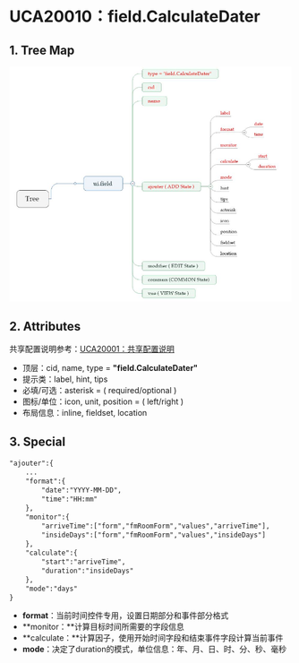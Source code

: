 # UCA20010：field.CalculateDater

## 1. Tree Map

![](/engine/spec/component/img/field-010-01.JPG)

## 2. Attributes

共享配置说明参考：[UCA20001：共享配置说明](/engine/spec/component/field-shared.md)

* 顶层：cid, name, type = **"field.CalculateDater"**
* 提示类：label, hint, tips
* 必填/可选：asterisk = \( required/optional \)
* 图标/单位：icon, unit, position = \( left/right \)
* 布局信息：inline, fieldset, location

## 3. Special

```
"ajouter":{
    ...
    "format":{
        "date":"YYYY-MM-DD",
        "time":"HH:mm"
    },
    "monitor":{
        "arriveTime":["form","fmRoomForm","values","arriveTime"],
        "insideDays":["form","fmRoomForm","values","insideDays"]
    },
    "calculate":{
        "start":"arriveTime",
        "duration":"insideDays"
    },
    "mode":"days"
}
```

* **format**：当前时间控件专用，设置日期部分和事件部分格式
* **monitor：**计算目标时间所需要的字段信息
* **calculate：**计算因子，使用开始时间字段和结束事件字段计算当前事件
* **mode**：决定了duration的模式，单位信息：年、月、日、时、分、秒、毫秒



